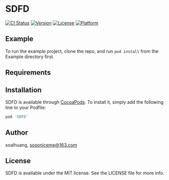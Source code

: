 # SDFD

[![CI Status](https://img.shields.io/travis/soalhuang/SDFD.svg?style=flat)](https://travis-ci.org/soalhuang/SDFD)
[![Version](https://img.shields.io/cocoapods/v/SDFD.svg?style=flat)](https://cocoapods.org/pods/SDFD)
[![License](https://img.shields.io/cocoapods/l/SDFD.svg?style=flat)](https://cocoapods.org/pods/SDFD)
[![Platform](https://img.shields.io/cocoapods/p/SDFD.svg?style=flat)](https://cocoapods.org/pods/SDFD)

## Example

To run the example project, clone the repo, and run `pod install` from the Example directory first.

## Requirements

## Installation

SDFD is available through [CocoaPods](https://cocoapods.org). To install
it, simply add the following line to your Podfile:

```ruby
pod 'SDFD'
```

## Author

soalhuang, sosoniceme@163.com

## License

SDFD is available under the MIT license. See the LICENSE file for more info.
